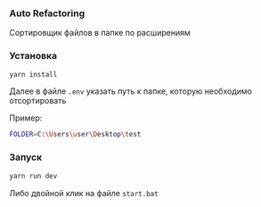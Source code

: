 ### Auto Refactoring

Сортировщик файлов в папке по расширениям

### Установка

```sh
yarn install
```

Далее в файле `.env` указать путь к папке, которую необходимо отсортировать

Пример:
```sh
FOLDER=C:\Users\user\Desktop\test
```

### Запуск

```sh
yarn run dev
```

Либо двойной клик на файле `start.bat`